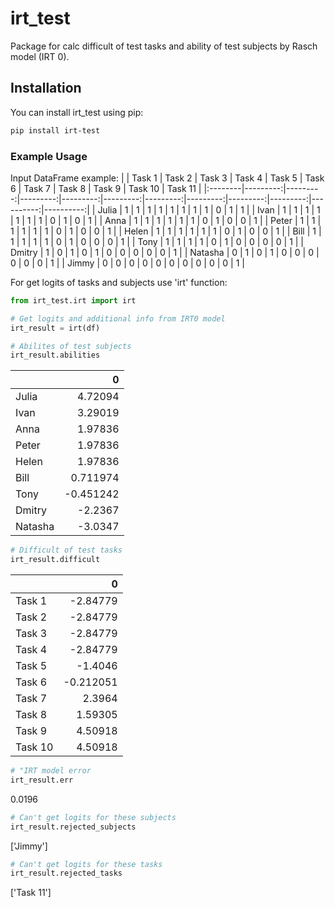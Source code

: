 # irt_test
Package for calc difficult of test tasks and ability of test subjects by Rasch model (IRT 0).

## Installation
You can install irt_test using pip:

```bash
pip install irt-test
```

### Example Usage
Input DataFrame example:
|         |   Task 1 |   Task 2 |   Task 3 |   Task 4 |   Task 5 |   Task 6 |   Task 7 |   Task 8 |   Task 9 |   Task 10 |   Task 11 |
|:--------|---------:|---------:|---------:|---------:|---------:|---------:|---------:|---------:|---------:|----------:|----------:|
| Julia   |        1 |        1 |        1 |        1 |        1 |        1 |        1 |        1 |        0 |         1 |         1 |
| Ivan    |        1 |        1 |        1 |        1 |        1 |        1 |        1 |        0 |        1 |         0 |         1 |
| Anna    |        1 |        1 |        1 |        1 |        1 |        1 |        0 |        1 |        0 |         0 |         1 |
| Peter   |        1 |        1 |        1 |        1 |        1 |        1 |        0 |        1 |        0 |         0 |         1 |
| Helen   |        1 |        1 |        1 |        1 |        1 |        1 |        0 |        1 |        0 |         0 |         1 |
| Bill    |        1 |        1 |        1 |        1 |        1 |        0 |        1 |        0 |        0 |         0 |         1 |
| Tony    |        1 |        1 |        1 |        1 |        0 |        1 |        0 |        0 |        0 |         0 |         1 |
| Dmitry  |        1 |        0 |        1 |        0 |        1 |        0 |        0 |        0 |        0 |         0 |         1 |
| Natasha |        0 |        1 |        0 |        1 |        0 |        0 |        0 |        0 |        0 |         0 |         1 |
| Jimmy   |        0 |        0 |        0 |        0 |        0 |        0 |        0 |        0 |        0 |         0 |         1 |


For get logits of tasks and subjects use 'irt' function:

```python
from irt_test.irt import irt

# Get logits and additional info from IRT0 model
irt_result = irt(df)
```

```python
# Abilites of test subjects
irt_result.abilities
```
|         |         0 |
|:--------|----------:|
| Julia   |  4.72094  |
| Ivan    |  3.29019  |
| Anna    |  1.97836  |
| Peter   |  1.97836  |
| Helen   |  1.97836  |
| Bill    |  0.711974 |
| Tony    | -0.451242 |
| Dmitry  | -2.2367   |
| Natasha | -3.0347   |
```python
# Difficult of test tasks
irt_result.difficult
```
|         |         0 |
|:--------|----------:|
| Task 1  | -2.84779  |
| Task 2  | -2.84779  |
| Task 3  | -2.84779  |
| Task 4  | -2.84779  |
| Task 5  | -1.4046   |
| Task 6  | -0.212051 |
| Task 7  |  2.3964   |
| Task 8  |  1.59305  |
| Task 9  |  4.50918  |
| Task 10 |  4.50918  |
```python
# "IRT model error
irt_result.err
```
0.0196
```python
# Can't get logits for these subjects
irt_result.rejected_subjects
```
['Jimmy']
```python
# Can't get logits for these tasks
irt_result.rejected_tasks
```
['Task 11']


